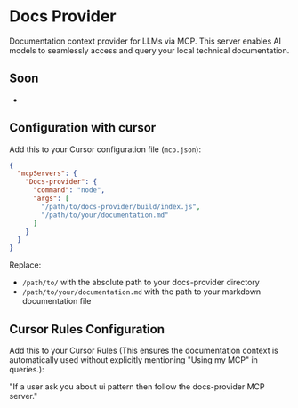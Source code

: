 # Docs Provider

Documentation context provider for LLMs via MCP. This server enables AI models to seamlessly access and query your local technical documentation.

## Soon
-

## Configuration with cursor

Add this to your Cursor configuration file (`mcp.json`):

```json
{
  "mcpServers": {
    "Docs-provider": {
      "command": "node",
      "args": [
        "/path/to/docs-provider/build/index.js",
        "/path/to/your/documentation.md"
      ]
    }
  }
}
```

Replace:
- `/path/to/` with the absolute path to your docs-provider directory
- `/path/to/your/documentation.md` with the path to your markdown documentation file

## Cursor Rules Configuration

Add this to your Cursor Rules (This ensures the documentation context is automatically used without explicitly mentioning "Using my MCP" in queries.):

"If a user ask you about ui pattern then follow the docs-provider MCP server."